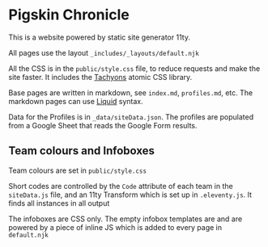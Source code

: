 # Pigskin Chronicle

This is a website powered by static site generator 11ty.

All pages use the layout `_includes/_layouts/default.njk`

All the CSS is in the `public/style.css` file, to reduce requests and make the site faster. It includes the [Tachyons][tac] atomic CSS library.

Base pages are written in markdown, see `index.md`, `profiles.md`, etc. The markdown pages can use [Liquid][lq] syntax.

Data for the Profiles is in `_data/siteData.json`. The profiles are populated from a Google Sheet that reads the Google Form results.

[lq]: https://www.11ty.dev/docs/languages/liquid/
[tac]: https://tachyons.io/

## Team colours and Infoboxes

Team colours are set in `public/style.css`

Short codes are controlled by the `Code` attribute of each team in the `siteData.js` file, and an 11ty Transform which is set up in `.eleventy.js`. It finds all instances in all output

The infoboxes are CSS only. The empty infobox templates are  and are powered by a piece of inline JS which is added to every page in `default.njk`
